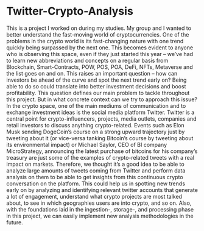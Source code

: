 # Twitter-Crypto-Analysis
This is a project I worked on during my studies. My group and I wanted to better understand the fast-moving world of cryptocurrencies. One of the problems in the crypto world is its fast-changing nature with one trend quickly being surpassed by the next one. This becomes evident to anyone who is observing this space, even if they just started this year – we’ve had to learn new abbreviations and concepts on a regular basis from Blockchain, Smart-Contracts, POW, POS, POA, DeFi, NFTs, Metaverse and the list goes on and on. This raises an important question – how can investors be ahead of the curve and spot the next trend early on? Being able to do so could translate into better investment decisions and boost profitability. This question defines our main problem to tackle throughout this project. But in what concrete context can we try to approach this issue? In the crypto space, one of the main mediums of communication and to exchange investment ideas is the social media platform Twitter. Twitter is a central point for crypto-influencers, projects, media outlets, companies and retail investors to discuss anything crypto-related. Events such as Elon Musk sending DogeCoin’s course on a strong upward trajectory just by tweeting about it (or vice-versa tanking Bitcoin’s course by tweeting about its environmental impact) or Michael Saylor, CEO of BI company MicroStrategy, announcing the latest purchase of bitcoins for his company’s treasury are just some of the examples of crypto-related tweets with a real impact on markets. Therefore, we thought it’s a good idea to be able to analyze large amounts of tweets coming from Twitter and perform data analysis on them to be able to get insights from this continuous crypto conversation on the platform. This could help us in spotting new trends early on by analyzing and identifying relevant twitter accounts that generate a lot of engagement, understand what crypto projects are most talked about, to see in which geographies users are into crypto, and so on. Also, with the foundations laid in the ingestion-, storage-, and processing phase in this project, we can easily implement new analysis methodologies in the future.
